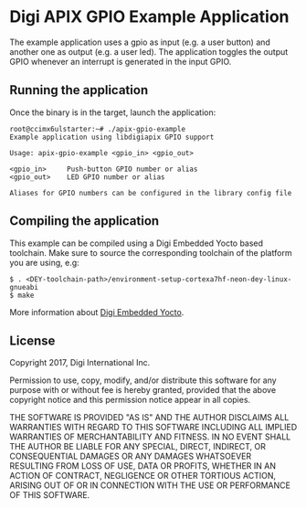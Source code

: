 Digi APIX GPIO Example Application
==================================
The example application uses a gpio as input (e.g. a user button) and another
one as output (e.g. a user led). The application toggles the output GPIO
whenever an interrupt is generated in the input GPIO.

Running the application
-----------------------
Once the binary is in the target, launch the application:

```
root@ccimx6ulstarter:~# ./apix-gpio-example
Example application using libdigiapix GPIO support

Usage: apix-gpio-example <gpio_in> <gpio_out>

<gpio_in>     Push-button GPIO number or alias
<gpio_out>    LED GPIO number or alias

Aliases for GPIO numbers can be configured in the library config file
```

Compiling the application
-------------------------
This example can be compiled using a Digi Embedded Yocto based toolchain. Make
sure to source the corresponding toolchain of the platform you are using, e.g:

```
$ . <DEY-toolchain-path>/environment-setup-cortexa7hf-neon-dey-linux-gnueabi
$ make
```

More information about [Digi Embedded Yocto](https://github.com/digi-embedded/meta-digi).

License
-------
Copyright 2017, Digi International Inc.

Permission to use, copy, modify, and/or distribute this software for any purpose
with or without fee is hereby granted, provided that the above copyright notice
and this permission notice appear in all copies.

THE SOFTWARE IS PROVIDED "AS IS" AND THE AUTHOR DISCLAIMS ALL WARRANTIES WITH
REGARD TO THIS SOFTWARE INCLUDING ALL IMPLIED WARRANTIES OF MERCHANTABILITY AND
FITNESS. IN NO EVENT SHALL THE AUTHOR BE LIABLE FOR ANY SPECIAL, DIRECT,
INDIRECT, OR CONSEQUENTIAL DAMAGES OR ANY DAMAGES WHATSOEVER RESULTING FROM LOSS
OF USE, DATA OR PROFITS, WHETHER IN AN ACTION OF CONTRACT, NEGLIGENCE OR OTHER
TORTIOUS ACTION, ARISING OUT OF OR IN CONNECTION WITH THE USE OR PERFORMANCE OF
THIS SOFTWARE.
